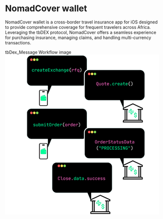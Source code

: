 # NomadCover wallet

NomadCover wallet is a cross-border travel insurance app for iOS designed to provide comprehensive coverage for frequent travelers across Africa. Leveraging the tbDEX protocol, NomadCover offers a seamless experience for purchasing insurance, managing claims, and handling multi-currency transactions.

tbDex_Message Workflow image
<img src="tbdex_message.png" />

